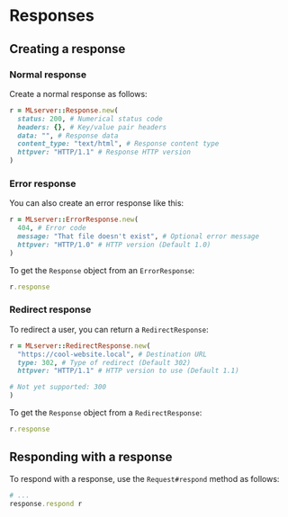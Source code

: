 # Responses
## Creating a response
### Normal response
Create a normal response as follows:
```rb
r = MLserver::Response.new(
  status: 200, # Numerical status code
  headers: {}, # Key/value pair headers
  data: "", # Response data
  content_type: "text/html", # Response content type
  httpver: "HTTP/1.1" # Response HTTP version
)
```
### Error response
You can also create an error response like this:
```rb
r = MLserver::ErrorResponse.new(
  404, # Error code
  message: "That file doesn't exist", # Optional error message
  httpver: "HTTP/1.0" # HTTP version (Default 1.0)
)
```
To get the `Response` object from an `ErrorResponse`:
```rb
r.response
```
### Redirect response
To redirect a user, you can return a `RedirectResponse`:
```rb
r = MLserver::RedirectResponse.new(
  "https://cool-website.local", # Destination URL
  type: 302, # Type of redirect (Default 302)
  httpver: "HTTP/1.1" # HTTP version to use (Default 1.1)

# Not yet supported: 300
)
```
To get the `Response` object from a `RedirectResponse`:
```rb
r.response
```
## Responding with a response
To respond with a response, use the `Request#respond` method as follows:
```rb
# ...
response.respond r
```
